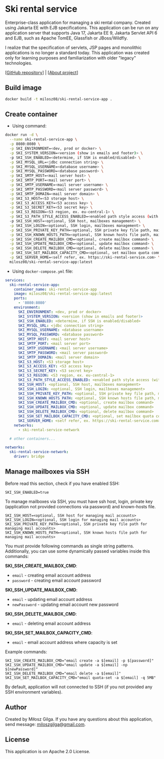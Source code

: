 # Ski rental service

Enterprise-class application for managing a ski rental company. Created using Jakarta EE with EJB specifications. This
application can be run on any application server that supports Java 17, Jakarta EE 9, Jakarta Servlet API 6 and EJB,
such as Apache TomEE, Glassfish or JBoss/Wildfly.

I realize that the specification of servlets, JSP pages and monolithic applications is no longer a standard today. This
application was created only for learning purposes and familiarization with older "legacy" technologies.

[[GitHub repository](https://github.com/milosz08/ski-rental-service)] |
[[About project](https://miloszgilga.pl/project/ski-rental-service)]

## Build image

```bash
docker build -t milosz08/ski-rental-service-app .
```

## Create container

* Using command:

```bash
docker run -d \
  --name ski-rental-service-app \
  -p 8080:8080 \
  -p SKI_ENVIRONMENT=<dev, prod or docker> \
  -p SKI_SYSTEM_VERSION=<version (show in emails and footer)> \
  -p SKI_SSH_ENABLED=<determine, if SSH is enabled/disabled> \
  -p SKI_MYSQL_URL=<jdbc connection string> \
  -p SKI_MYSQL_USERNAME=<database username> \
  -p SKI_MYSQL_PASSWORD=<database password> \
  -p SKI_SMTP_HOST=<mail server host> \
  -p SKI_SMTP_PORT=<mail server port> \
  -p SKI_SMTP_USERNAME=<mail server username> \
  -p SKI_SMTP_PASSWORD=<mail server password> \
  -p SKI_SMTP_DOMAIN=<mail server domain> \
  -p SKI_S3_HOST=<S3 storage host> \
  -p SKI_S3_ACCESS_KEY=<S3 access key> \
  -p SKI_S3_SECRET_KEY=<S3 secret key> \
  -p SKI_S3_REGION=<S3 region, ex. eu-central-1> \
  -p SKI_S3_PATH_STYLE_ACCESS_ENABLED=<enabled path style access (with slash, set to true for Minio)> \
  -p SKI_SSH_HOST=<optional, SSH host, mailboxes management> \
  -p SKI_SSH_LOGIN=<optional, SSH login, mailboxes management> \
  -p SKI_SSH_PRIVATE_KEY_PATH=<optional, SSH private key file path, mailboxes management> \
  -p SKI_SSH_KNOWN_HOSTS_PATH=<optional, SSH known hosts file path, mailboxes management> \
  -p SKI_SSH_CREATE_MAILBOX_CMD=<optional, create mailbox command> \
  -p SKI_SSH_UPDATE_MAILBOX_CMD=<optional, update mailbox command> \
  -p SKI_SSH_DELETE_MAILBOX_CMD=<optional, delete mailbox command> \
  -p SKI_SSH_SET_MAILBOX_CAPACITY_CMD=<optional, set mailbox quota command> \
  -p SKI_SERVER_HOME=<self refer, ex. https://ski-rental-service.com> \
  milosz08/ski-rental-service-app:latest
```

* Using `docker-compose.yml` file:

```yaml
services:
  ski-rental-service-app:
    container_name: ski-rental-service-app
    image: milosz08/ski-rental-service-app:latest
    ports:
      - '8080:8080'
    environment:
      SKI_ENVIRONMENT: <dev, prod or docker>
      SKI_SYSTEM_VERSION: <version (show in emails and footer)>
      SKI_SSH_ENABLED: <determine, if SSH is enabled/disabled>
      SKI_MYSQL_URL: <jdbc connection string>
      SKI_MYSQL_USERNAME: <database username>
      SKI_MYSQL_PASSWORD: <database password>
      SKI_SMTP_HOST: <mail server host>
      SKI_SMTP_PORT: <mail server port>
      SKI_SMTP_USERNAME: <mail server username>
      SKI_SMTP_PASSWORD: <mail server password>
      SKI_SMTP_DOMAIN: <mail server domain>
      SKI_S3_HOST: <S3 storage host>
      SKI_S3_ACCESS_KEY: <S3 access key>
      SKI_S3_SECRET_KEY: <S3 secret key>
      SKI_S3_REGION: <S3 region, ex. eu-central-1>
      SKI_S3_PATH_STYLE_ACCESS_ENABLED: <enabled path style access (with slash, set to true for Minio)>
      SKI_SSH_HOST: <optional, SSH host, mailboxes management>
      SKI_SSH_LOGIN: <optional, SSH login, mailboxes management>
      SKI_SSH_PRIVATE_KEY_PATH: <optional, SSH private key file path, mailboxes management>
      SKI_SSH_KNOWN_HOSTS_PATH: <optional, SSH known hosts file path, mailboxes management>
      SKI_SSH_CREATE_MAILBOX_CMD: <optional, create mailbox command>
      SKI_SSH_UPDATE_MAILBOX_CMD: <optional, update mailbox command>
      SKI_SSH_DELETE_MAILBOX_CMD: <optional, delete mailbox command>
      SKI_SSH_SET_MAILBOX_CAPACITY_CMD: <optional, set mailbox quota command>
      SKI_SERVER_HOME: <self refer, ex. https://ski-rental-service.com>
    networks:
      - ski-rental-service-network

  # other containers...

networks:
  ski-rental-service-network:
    driver: bridge
```

## Manage mailboxes via SSH

Before read this section, check if you have enabled SSH:

```properties
SKI_SSH_ENABLED=true
```

To manage mailboxes via SSH, you must have ssh host, login, private key (application not provided connections via
password) and known-hosts file.

```properties
SKI_SSH_HOST=<optional, SSH host for managing mail accounts>
SKI_SSH_LOGIN=<optional, SSH login for managing mail accounts>
SKI_SSH_PRIVATE_KEY_PATH=<optional, SSH private key file path for managing mail accounts>
SKI_SSH_KNOWN_HOSTS_PATH=<optional, SSH known hosts file path for managing mail accounts>
```

You must provide following commands as single string patterns. Additionally, you can use some dynamically passed
variables inside this commands:

**SKI_SSH_CREATE_MAILBOX_CMD**:

* `email` - creating email account address
* `password` - creating email account password

**SKI_SSH_UPDATE_MAILBOX_CMD**:

* `email` - updating email account address
* `newPassword` - updating email account new password

**SKI_SSH_DELETE_MAILBOX_CMD**:

* `email` - deleting email account address

**SKI_SSH_SET_MAILBOX_CAPACITY_CMD**:

* `email` - email account address where capacity is set

Example commands:

```properties
SKI_SSH_CREATE_MAILBOX_CMD="email create -a $[email] -p $[password]"
SKI_SSH_UPDATE_MAILBOX_CMD="email update -a $[email] -np $[newPassword]"
SKI_SSH_DELETE_MAILBOX_CMD="email delete -a $[email]"
SKI_SSH_SET_MAILBOX_CAPACITY_CMD="email quota-set -a $[email] -q 5MB"
```

By default, application will not connected to SSH (if you not provided any SSH environment variables).

## Author

Created by Miłosz Gilga. If you have any questions about this application, send message:
[miloszgilga@gmail.com](mailto:miloszgilga@gmail.com).

## License

This application is on Apache 2.0 License.
